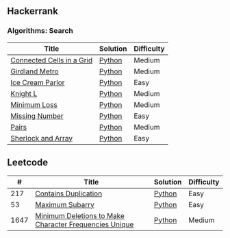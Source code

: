 ## Hackerrank
### Algorithms: Search
|Title|Solution|Difficulty|
|-----|--------|----------|
|[Connected Cells in a Grid](https://www.hackerrank.com/challenges/connected-cell-in-a-grid/problem)|[Python](https://github.com/trongvul/DSA_Practice/blob/main/hackerrank/algorithms/search/connected_cell.py)|Medium|
|[Girdland Metro](https://www.hackerrank.com/challenges/gridland-metro/problem?isFullScreen=true)|[Python](https://github.com/trongvul/DSA_Practice/blob/main/hackerrank/algorithms/search/gridland_metro.py)|Medium|
|[Ice Cream Parlor](https://www.hackerrank.com/challenges/icecream-parlor/problem?isFullScreen=true)|[Python](https://github.com/trongvul/DSA_Practice/blob/main/hackerrank/algorithms/search/ice_cream_parlor.py)|Easy|
|[Knight L](https://www.hackerrank.com/challenges/knightl-on-chessboard/problem)|[Python](https://github.com/trongvul/DSA_Practice/blob/main/hackerrank/algorithms/search/knightL.py)|Medium|
|[Minimum Loss](https://www.hackerrank.com/challenges/minimum-loss/problem)|[Python](https://github.com/trongvul/DSA_Practice/blob/main/hackerrank/algorithms/search/minimum_loss.py)|Medium|
|[Missing Number](https://www.hackerrank.com/challenges/missing-numbers/problem?isFullScreen=true)|[Python](https://github.com/trongvul/DSA_Practice/blob/main/hackerrank/algorithms/search/missing_numbers.py)|Easy|
|[Pairs](https://www.hackerrank.com/challenges/pairs/problem?isFullScreen=true)|[Python](https://github.com/trongvul/DSA_Practice/blob/main/hackerrank/algorithms/search/pairs.py)|Medium|
|[Sherlock and Array](https://www.hackerrank.com/challenges/sherlock-and-array/problem?isFullScreen=true)|[Python](https://github.com/trongvul/DSA_Practice/blob/main/hackerrank/algorithms/search/sherlock_and_array.py)|Easy|



## Leetcode 

|#|Title|Solution|Difficulty|
|-|-----|--------|----------|
|217|[Contains Duplication](https://leetcode.com/problems/contains-duplicate/)|[Python](https://github.com/trongvul/DSA_Practice/blob/main/leetcode/containsDuplicate.py)|Easy|
|53|[Maximum Subarry](https://leetcode.com/problems/maximum-subarray/)|[Python](https://github.com/trongvul/DSA_Practice/blob/main/leetcode/maxSubarray.py)|Easy|
|1647|[Minimum Deletions to Make Character Frequencies Unique](https://leetcode.com/problems/minimum-deletions-to-make-character-frequencies-unique/)|[Python](https://github.com/trongvul/DSA_Practice/blob/main/leetcode/minDeletion.py)|Medium|
